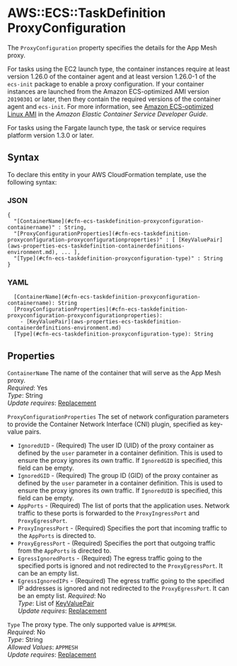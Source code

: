 # AWS::ECS::TaskDefinition ProxyConfiguration<a name="aws-properties-ecs-taskdefinition-proxyconfiguration"></a>

The `ProxyConfiguration` property specifies the details for the App Mesh proxy\.

For tasks using the EC2 launch type, the container instances require at least version 1\.26\.0 of the container agent and at least version 1\.26\.0\-1 of the `ecs-init` package to enable a proxy configuration\. If your container instances are launched from the Amazon ECS\-optimized AMI version `20190301` or later, then they contain the required versions of the container agent and `ecs-init`\. For more information, see [Amazon ECS\-optimized Linux AMI](https://docs.aws.amazon.com/AmazonECS/latest/developerguide/ecs-optimized_AMI.html) in the *Amazon Elastic Container Service Developer Guide*\.

For tasks using the Fargate launch type, the task or service requires platform version 1\.3\.0 or later\.

## Syntax<a name="aws-properties-ecs-taskdefinition-proxyconfiguration-syntax"></a>

To declare this entity in your AWS CloudFormation template, use the following syntax:

### JSON<a name="aws-properties-ecs-taskdefinition-proxyconfiguration-syntax.json"></a>

```
{
  "[ContainerName](#cfn-ecs-taskdefinition-proxyconfiguration-containername)" : String,
  "[ProxyConfigurationProperties](#cfn-ecs-taskdefinition-proxyconfiguration-proxyconfigurationproperties)" : [ [KeyValuePair](aws-properties-ecs-taskdefinition-containerdefinitions-environment.md), ... ],
  "[Type](#cfn-ecs-taskdefinition-proxyconfiguration-type)" : String
}
```

### YAML<a name="aws-properties-ecs-taskdefinition-proxyconfiguration-syntax.yaml"></a>

```
  [ContainerName](#cfn-ecs-taskdefinition-proxyconfiguration-containername): String
  [ProxyConfigurationProperties](#cfn-ecs-taskdefinition-proxyconfiguration-proxyconfigurationproperties): 
    - [KeyValuePair](aws-properties-ecs-taskdefinition-containerdefinitions-environment.md)
  [Type](#cfn-ecs-taskdefinition-proxyconfiguration-type): String
```

## Properties<a name="aws-properties-ecs-taskdefinition-proxyconfiguration-properties"></a>

`ContainerName`  <a name="cfn-ecs-taskdefinition-proxyconfiguration-containername"></a>
The name of the container that will serve as the App Mesh proxy\.  
*Required*: Yes  
*Type*: String  
*Update requires*: [Replacement](https://docs.aws.amazon.com/AWSCloudFormation/latest/UserGuide/using-cfn-updating-stacks-update-behaviors.html#update-replacement)

`ProxyConfigurationProperties`  <a name="cfn-ecs-taskdefinition-proxyconfiguration-proxyconfigurationproperties"></a>
The set of network configuration parameters to provide the Container Network Interface \(CNI\) plugin, specified as key\-value pairs\.  
+  `IgnoredUID` \- \(Required\) The user ID \(UID\) of the proxy container as defined by the `user` parameter in a container definition\. This is used to ensure the proxy ignores its own traffic\. If `IgnoredGID` is specified, this field can be empty\.
+  `IgnoredGID` \- \(Required\) The group ID \(GID\) of the proxy container as defined by the `user` parameter in a container definition\. This is used to ensure the proxy ignores its own traffic\. If `IgnoredUID` is specified, this field can be empty\.
+  `AppPorts` \- \(Required\) The list of ports that the application uses\. Network traffic to these ports is forwarded to the `ProxyIngressPort` and `ProxyEgressPort`\.
+  `ProxyIngressPort` \- \(Required\) Specifies the port that incoming traffic to the `AppPorts` is directed to\.
+  `ProxyEgressPort` \- \(Required\) Specifies the port that outgoing traffic from the `AppPorts` is directed to\.
+  `EgressIgnoredPorts` \- \(Required\) The egress traffic going to the specified ports is ignored and not redirected to the `ProxyEgressPort`\. It can be an empty list\.
+  `EgressIgnoredIPs` \- \(Required\) The egress traffic going to the specified IP addresses is ignored and not redirected to the `ProxyEgressPort`\. It can be an empty list\.
*Required*: No  
*Type*: List of [KeyValuePair](aws-properties-ecs-taskdefinition-containerdefinitions-environment.md)  
*Update requires*: [Replacement](https://docs.aws.amazon.com/AWSCloudFormation/latest/UserGuide/using-cfn-updating-stacks-update-behaviors.html#update-replacement)

`Type`  <a name="cfn-ecs-taskdefinition-proxyconfiguration-type"></a>
The proxy type\. The only supported value is `APPMESH`\.  
*Required*: No  
*Type*: String  
*Allowed Values*: `APPMESH`  
*Update requires*: [Replacement](https://docs.aws.amazon.com/AWSCloudFormation/latest/UserGuide/using-cfn-updating-stacks-update-behaviors.html#update-replacement)